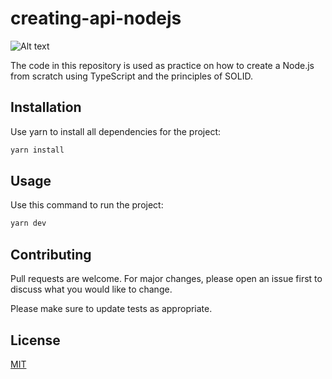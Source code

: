 # creating-api-nodejs

![Alt text](https://cdn.discordapp.com/attachments/722847562364878858/934807403818549268/bannernodejs.png)

The code in this repository is used as practice on how to create a Node.js from scratch using TypeScript and the principles of SOLID.

## Installation

Use yarn to install all dependencies for the project:

```bash
yarn install
```

## Usage
Use this command to run the project:
```bash
yarn dev 
```

## Contributing
Pull requests are welcome. For major changes, please open an issue first to discuss what you would like to change.

Please make sure to update tests as appropriate.

## License
[MIT](https://choosealicense.com/licenses/mit/)

